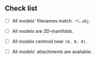 
## Check list

- [ ] All models' filenames match `.*\.obj`.
- [ ] All models are 2D-manifolds.
- [ ] All models centroid near `(0, 0, 0)`.
- [ ] All models' attachments are avaliable.

